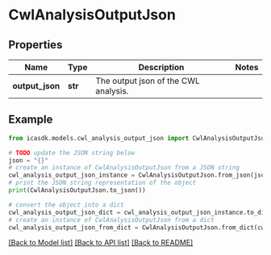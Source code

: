 # CwlAnalysisOutputJson


## Properties

Name | Type | Description | Notes
------------ | ------------- | ------------- | -------------
**output_json** | **str** | The output json of the CWL analysis. | 

## Example

```python
from icasdk.models.cwl_analysis_output_json import CwlAnalysisOutputJson

# TODO update the JSON string below
json = "{}"
# create an instance of CwlAnalysisOutputJson from a JSON string
cwl_analysis_output_json_instance = CwlAnalysisOutputJson.from_json(json)
# print the JSON string representation of the object
print(CwlAnalysisOutputJson.to_json())

# convert the object into a dict
cwl_analysis_output_json_dict = cwl_analysis_output_json_instance.to_dict()
# create an instance of CwlAnalysisOutputJson from a dict
cwl_analysis_output_json_from_dict = CwlAnalysisOutputJson.from_dict(cwl_analysis_output_json_dict)
```
[[Back to Model list]](../README.md#documentation-for-models) [[Back to API list]](../README.md#documentation-for-api-endpoints) [[Back to README]](../README.md)


